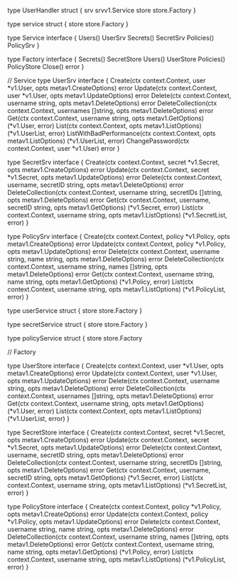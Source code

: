 
type UserHandler struct {
	srv   srvv1.Service 
	store store.Factory
}

type service struct {
	store store.Factory
}

type Service interface {
	Users() UserSrv
	Secrets() SecretSrv
	Policies() PolicySrv
}

type Factory interface {
	Secrets() SecretStore
	Users() UserStore
	Policies() PolicyStore
	Close() error
}

// Service
type UserSrv interface {
	Create(ctx context.Context, user *v1.User, opts metav1.CreateOptions) error
	Update(ctx context.Context, user *v1.User, opts metav1.UpdateOptions) error
	Delete(ctx context.Context, username string, opts metav1.DeleteOptions) error
	DeleteCollection(ctx context.Context, usernames []string, opts metav1.DeleteOptions) error
	Get(ctx context.Context, username string, opts metav1.GetOptions) (*v1.User, error)
	List(ctx context.Context, opts metav1.ListOptions) (*v1.UserList, error)
	ListWithBadPerformance(ctx context.Context, opts metav1.ListOptions) (*v1.UserList, error)
	ChangePassword(ctx context.Context, user *v1.User) error
}

type SecretSrv interface {
	Create(ctx context.Context, secret *v1.Secret, opts metav1.CreateOptions) error
	Update(ctx context.Context, secret *v1.Secret, opts metav1.UpdateOptions) error
	Delete(ctx context.Context, username, secretID string, opts metav1.DeleteOptions) error
	DeleteCollection(ctx context.Context, username string, secretIDs []string, opts metav1.DeleteOptions) error
	Get(ctx context.Context, username, secretID string, opts metav1.GetOptions) (*v1.Secret, error)
	List(ctx context.Context, username string, opts metav1.ListOptions) (*v1.SecretList, error)
}

type PolicySrv interface {
	Create(ctx context.Context, policy *v1.Policy, opts metav1.CreateOptions) error
	Update(ctx context.Context, policy *v1.Policy, opts metav1.UpdateOptions) error
	Delete(ctx context.Context, username string, name string, opts metav1.DeleteOptions) error
	DeleteCollection(ctx context.Context, username string, names []string, opts metav1.DeleteOptions) error
	Get(ctx context.Context, username string, name string, opts metav1.GetOptions) (*v1.Policy, error)
	List(ctx context.Context, username string, opts metav1.ListOptions) (*v1.PolicyList, error)
}

type userService struct {
	store store.Factory
}

type secretService struct {
	store store.Factory
}

type policyService struct {
	store store.Factory

// Factory

type UserStore interface {
	Create(ctx context.Context, user *v1.User, opts metav1.CreateOptions) error
	Update(ctx context.Context, user *v1.User, opts metav1.UpdateOptions) error
	Delete(ctx context.Context, username string, opts metav1.DeleteOptions) error
	DeleteCollection(ctx context.Context, usernames []string, opts metav1.DeleteOptions) error
	Get(ctx context.Context, username string, opts metav1.GetOptions) (*v1.User, error)
	List(ctx context.Context, opts metav1.ListOptions) (*v1.UserList, error)
}

type SecretStore interface {
	Create(ctx context.Context, secret *v1.Secret, opts metav1.CreateOptions) error
	Update(ctx context.Context, secret *v1.Secret, opts metav1.UpdateOptions) error
	Delete(ctx context.Context, username, secretID string, opts metav1.DeleteOptions) error
	DeleteCollection(ctx context.Context, username string, secretIDs []string, opts metav1.DeleteOptions) error
	Get(ctx context.Context, username, secretID string, opts metav1.GetOptions) (*v1.Secret, error)
	List(ctx context.Context, username string, opts metav1.ListOptions) (*v1.SecretList, error)
}

type PolicyStore interface {
	Create(ctx context.Context, policy *v1.Policy, opts metav1.CreateOptions) error
	Update(ctx context.Context, policy *v1.Policy, opts metav1.UpdateOptions) error
	Delete(ctx context.Context, username string, name string, opts metav1.DeleteOptions) error
	DeleteCollection(ctx context.Context, username string, names []string, opts metav1.DeleteOptions) error
	Get(ctx context.Context, username string, name string, opts metav1.GetOptions) (*v1.Policy, error)
	List(ctx context.Context, username string, opts metav1.ListOptions) (*v1.PolicyList, error)
}


